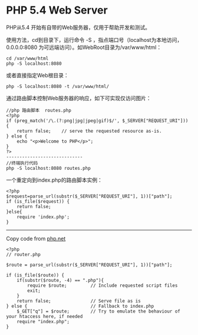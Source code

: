 # PHP 5.4 Web Server
PHP从5.4 开始有自带的Web服务器，仅用于帮助开发和测试。

使用方法，cd到目录下，运行命令 -S ，指点端口号（localhost为本地访问，0.0.0.0:8080 为可远端访问）。如WebRoot目录为/var/www/html：
```
cd /var/www/html
php -S localhost:8080
```
或者直接指定Web根目录：
```
php -S localhost:8080 -t /var/www/html/
```
通过路由脚本控制Web服务器的响应，如下可实现仅访问图片：
```
//php 路由脚本  routes.php
<?php
if (preg_match('/\.(?:png|jpg|jpeg|gif)$/', $_SERVER["REQUEST_URI"])) {
    return false;    // serve the requested resource as-is.
} else { 
    echo "<p>Welcome to PHP</p>";
}
?>
-----------------------------
//终端执行代码
php -S localhost:8080 routes.php
```
一个重定向到index.php的路由脚本实例：
```
<?php
$request=parse_url(substr($_SERVER["REQUEST_URI"], 1))["path"];
if (is_file($request)) {
    return false;
}else{
    require 'index.php';
}

```
----------------------------------------------------------------------------------------------

Copy code from [php.net](http://php.net/manual/en/features.commandline.webserver.php)
```
<?php
// router.php

$route = parse_url(substr($_SERVER["REQUEST_URI"], 1))["path"];

if (is_file($route)) {
    if(substr($route, -4) == ".php"){
        require $route;         // Include requested script files
        exit;
    }
    return false;               // Serve file as is
} else {                        // Fallback to index.php
    $_GET["q"] = $route;        // Try to emulate the behaviour of your htaccess here, if needed
    require "index.php";
}
```




